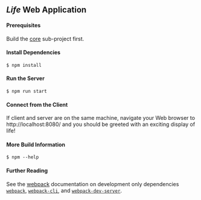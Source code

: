 ## _Life_ Web Application
[webpack]:https://webpack.js.org/
[npmwebpack]:https://www.npmjs.com/package/webpack/
[npmwebpack-cli]:https://www.npmjs.com/package/webpack-cli/
[npmwebpack-dev-server]:https://www.npmjs.com/package/webpack-dev-server/
#### Prerequisites
Build the [core](../core/README.md) sub-project first.
#### Install Dependencies
```
$ npm install
```
#### Run the Server
```
$ npm run start
```
#### Connect from the Client
If client and server are on the same machine, navigate your Web browser to http://localhost:8080/ and you should be greeted with an exciting display of life!
#### More Build Information
```
$ npm --help
```
#### Further Reading
See the [webpack][webpack] documentation on development only dependencies [`webpack`][npmwebpack], [`webpack-cli`][npmwebpack-cli], and [`webpack-dev-server`][npmwebpack-dev-server].

